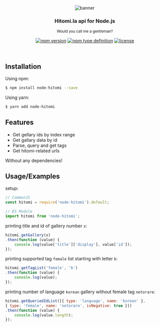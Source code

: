<div align='center'>
  <img src='https://cdn.h2owr.xyz/images/node-hitomi/banner.png' alt='banner'/>
  <h3>Hitomi.la api for Node.js</h3>
  <sup>Would you call me a gentleman?</sup>
  
  [![npm version](https://img.shields.io/npm/v/node-hitomi?style=flat-square)](https://npmjs.org/package/node-hitomi)
  [![npm type definition](https://img.shields.io/npm/types/node-hitomi?style=flat-square)](https://npmjs.org/package/node-hitomi)
  [![license](https://img.shields.io/github/license/H2Owater425/node-hitomi?style=flat-square)](https://github.com/H2Owater425/node-hitomi/blob/main/LICENSE)
</div>

<br/>

## Installation

Using npm:
```bash
$ npm install node-hitomi --save
```

Using yarn:
```bash
$ yarn add node-hitomi
```

## Features

- Get gellary ids by index range
- Get gallary data by id
- Parse, query and get tags
- Get hitomi-related urls

Without any dependencies!

## Usage/Examples

setup:
```javascript
// CommonJS
const hitomi = require('node-hitomi').default;

// ES Module
import hitomi from 'node-hitomi';
```

printing title and id of gallery number `x`:
```javascript
hitomi.getGallery(x)
.then(function (value) {
	console.log(value['title']['display'], value['id']);
});
```

printing supported tag `female` list starting with letter `b`:
```javascript
hitomi.getTagList('female', 'b')
.then(function (value) {
	console.log(value);
});
```

printing number of language `korean` gallery without female tag `netorare`:
```javascript
hitomi.getQueriedIdList([{ type: 'language', name: 'korean' },
{ type: 'female', name: 'netorare', isNegative: true }])
.then(function (value) {
	console.log(value.length);
});
```
